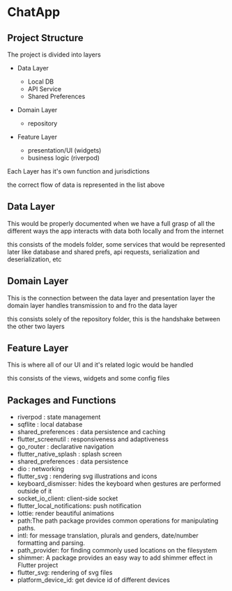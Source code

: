 # ChatApp

## Project Structure

The project is divided into  layers

 - Data Layer
    - Local DB 
    - API Service
    - Shared Preferences
   
- Domain Layer 
    - repository

- Feature Layer
    - presentation/UI (widgets)
    - business logic (riverpod)


Each Layer has it's own function and jurisdictions 

the correct flow of data is represented in the list above


## Data Layer
This would be properly documented when we have a full grasp of all the different ways the app interacts with data both locally and from the internet

this consists of the models folder, some services that would be represented later like database and shared prefs, api requests, serialization and deserialization, etc

## Domain Layer
This is the connection between the data layer and presentation layer 
the domain layer handles transmission to and fro the data layer

this consists solely of the repository folder, this is the handshake between the other two layers 

## Feature Layer
This is where all of our UI and it's related logic would be handled

this consists of the views, widgets and some config files 

## Packages and Functions

- riverpod : state management
- sqflite : local database
- shared_preferences : data persistence and caching
- flutter_screenutil : responsiveness and adaptiveness
- go_router : declarative navigation
- flutter_native_splash : splash screen 
- shared_preferences : data persistence
- dio : networking
- flutter_svg : rendering svg illustrations and icons
- keyboard_dismisser: hides the keyboard when gestures are performed outside of it
- socket_io_client: client-side socket
- flutter_local_notifications: push notification
- lottie: render beautiful animations
- path:The path package provides common operations for manipulating paths.
- intl: for message translation, plurals and genders, date/number formatting and parsing.
- path_provider: for finding commonly used locations on the filesystem
- shimmer: A package provides an easy way to add shimmer effect in Flutter project
- flutter_svg: rendering of svg files
- platform_device_id: get device id of different devices